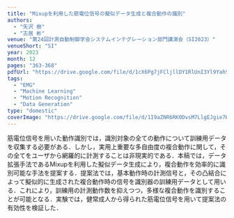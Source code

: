 ```yaml
---
title: "Mixupを利用した筋電位信号の擬似データ生成と複合動作の識別"
authors:
  - "矢沢 樹"
  - "古居 彬"
venue: "第24回計測自動制御学会システムインテグレーション部門講演会（SI2023）"
venueShort: "SI"
year: 2023
month: 12
pages: "363-368"
pdfUrl: "https://drive.google.com/file/d/1cX6Pg7jFCljllDY1RlUnI3Yl9YahSZY1/view?usp=sharing"
tags:
  - "EMG"
  - "Machine Learning"
  - "Motion Recognition"
  - "Data Generation"
type: "domestic"
coverImage: "https://drive.google.com/file/d/1I9aZNR6RK0DvsM7LlgEJgie7KYbW07DN/view?usp=sharing" 
---
```

筋電位信号を用いた動作識別では，識別対象の全ての動作について訓練用データを収集する必要がある．しかし，実用上重要な多自由度の複合動作に関して，その全てをユーザから網羅的に計測することは非現実的である．本稿では，データ拡張手法であるMixupを利用した擬似データ生成により，複合動作を効率的に識別可能な手法を提案する．提案法では，基本動作時の計測信号と，その凸結合によって擬似的に生成された複合動作時の信号を識別器の訓練用データとして用いる．これにより，訓練用の計測動作数を抑えつつ，多様な複合動作を識別することが可能となる．実験では，健常成人から得られた筋電位信号を用いて提案法の有効性を検証した．

